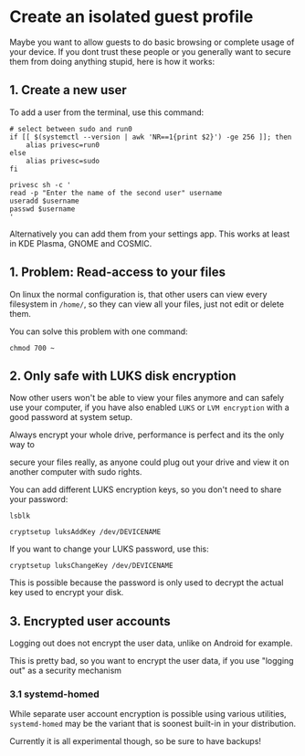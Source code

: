 # Create an isolated guest profile

Maybe you want to allow guests to do basic browsing or complete usage of your 
device. If you dont trust these people or you generally want to secure them 
from doing anything stupid, here is how it works:

## 1. Create a new user

To add a user from the terminal, use this command:

```
# select between sudo and run0
if [[ $(systemctl --version | awk 'NR==1{print $2}') -ge 256 ]]; then
    alias privesc=run0
else
    alias privesc=sudo
fi
    
privesc sh -c '
read -p "Enter the name of the second user" username
useradd $username
passwd $username
'
```

Alternatively you can add them from your settings app. This works at least in 
KDE Plasma, GNOME and COSMIC.

## 1. Problem: Read-access to your files

On linux the normal configuration is, that other users can view every 
filesystem in `/home/`, so they can view all your files, just not edit or 
delete them.

You can solve this problem with one command:

```
chmod 700 ~
```

## 2. Only safe with LUKS disk encryption

Now other users won't be able to view your files anymore and can safely use 
your computer, if you have also enabled `LUKS` or `LVM encryption` with a good 
password at system setup.

Always encrypt your whole drive, performance is perfect and its the only way to 

secure your files really, as anyone could plug out your drive and view it on 
another computer with sudo rights.

You can add different LUKS encryption keys, so you don't need to share your 
password:

```
lsblk

cryptsetup luksAddKey /dev/DEVICENAME
```

If you want to change your LUKS password, use this:

```
cryptsetup luksChangeKey /dev/DEVICENAME
```

This is possible because the password is only used to decrypt the actual key 
used to encrypt your disk.

## 3. Encrypted user accounts
Logging out does not encrypt the user data, unlike on Android for example.

This is pretty bad, so you want to encrypt the user data, if you use "logging 
out" as a security mechanism

### 3.1 systemd-homed
While separate user account encryption is possible using various utilities, 
`systemd-homed` may be the variant that is soonest built-in in your 
distribution.

Currently it is all experimental though, so be sure to have backups!
